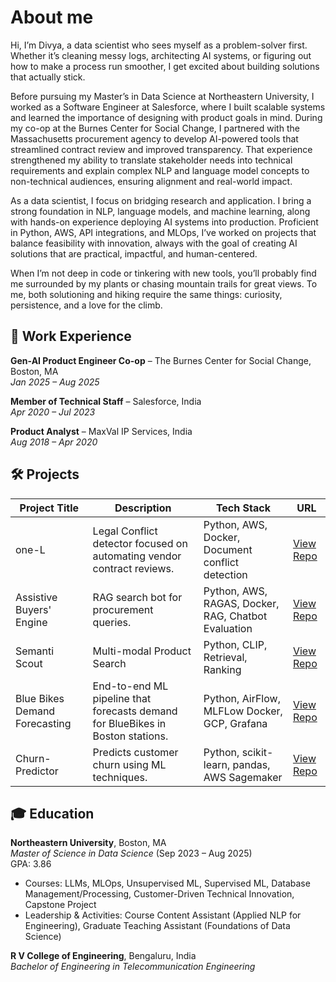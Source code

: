 # About me
Hi, I’m Divya, a data scientist who sees myself as a problem-solver first. Whether it’s cleaning messy logs, architecting AI systems, or figuring out how to make a process run smoother, I get excited about building solutions that actually stick.

Before pursuing my Master’s in Data Science at Northeastern University, I worked as a Software Engineer at Salesforce, where I built scalable systems and learned the importance of designing with product goals in mind. During my co-op at the Burnes Center for Social Change, I partnered with the Massachusetts procurement agency to develop AI-powered tools that streamlined contract review and improved transparency. That experience strengthened my ability to translate stakeholder needs into technical requirements and explain complex NLP and language model concepts to non-technical audiences, ensuring alignment and real-world impact.

As a data scientist, I focus on bridging research and application. I bring a strong foundation in NLP, language models, and machine learning, along with hands-on experience deploying AI systems into production. Proficient in Python, AWS, API integrations, and MLOps, I’ve worked on projects that balance feasibility with innovation, always with the goal of creating AI solutions that are practical, impactful, and human-centered.

When I’m not deep in code or tinkering with new tools, you’ll probably find me surrounded by my plants or chasing mountain trails for great views. To me, both solutioning and hiking require the same things: curiosity, persistence, and a love for the climb.

## 💼 Work Experience  

**Gen-AI Product Engineer Co-op** – The Burnes Center for Social Change, Boston, MA  
*Jan 2025 – Aug 2025*  

**Member of Technical Staff** – Salesforce, India  
*Apr 2020 – Jul 2023*  

**Product Analyst** – MaxVal IP Services, India  
*Aug 2018 – Apr 2020*  

## 🛠 Projects  

| Project Title | Description | Tech Stack | URL |
|---------------|-------------|------------|-----|
| one-L | Legal Conflict detector focused on automating vendor contract reviews. | Python, AWS, Docker, Document conflict detection | [View Repo](https://github.com/The-Burnes-Center/one-L) |
| Assistive Buyers' Engine | RAG search bot for procurement queries. | Python, AWS, RAGAS, Docker, RAG, Chatbot Evaluation | [View Repo](https://github.com/divyahegde-07/ai4impact-abe-chatbot-osd-dh) |
| Semanti Scout | Multi-modal Product Search | Python, CLIP, Retrieval, Ranking | [View Repo](https://github.com/divyahegde-07/SemantiScout) |
| Blue Bikes Demand Forecasting | End-to-end ML pipeline that forecasts demand for BlueBikes in Boston stations. | Python, AirFlow, MLFLow Docker, GCP, Grafana | [View Repo](https://github.com/divyahegde-07/Blue-Bikes-Demand-Forecasting) |
| Churn-Predictor | Predicts customer churn using ML techniques. | Python, scikit-learn, pandas, AWS Sagemaker | [View Repo](https://github.com/divyahegde-07/Churn-Predictor) |


## 🎓 Education  

**Northeastern University**, Boston, MA  
*Master of Science in Data Science* (Sep 2023 – Aug 2025)  
GPA: 3.86  
- Courses: LLMs, MLOps, Unsupervised ML, Supervised ML, Database Management/Processing, Customer-Driven Technical Innovation, Capstone     Project
- Leadership & Activities: Course Content Assistant (Applied NLP for Engineering), Graduate Teaching Assistant (Foundations of Data Science)  

**R V College of Engineering**, Bengaluru, India  
*Bachelor of Engineering in Telecommunication Engineering*
